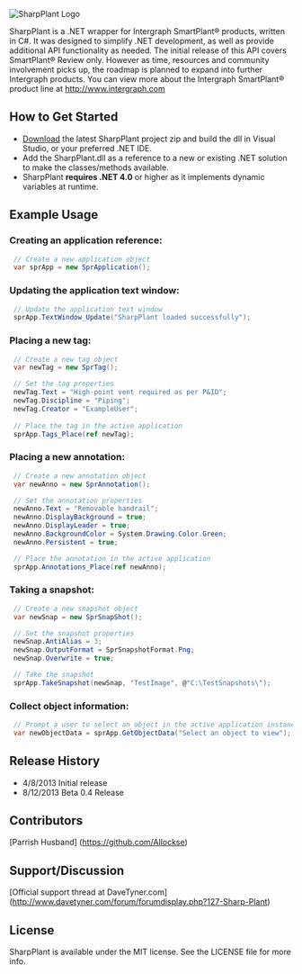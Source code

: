 ![SharpPlant Logo](http://i1272.photobucket.com/albums/y394/allockse/Development/SharpPlant_zps70fa0e1c.jpeg)

SharpPlant is a .NET wrapper for Intergraph SmartPlant® products, written in C#.  It was designed to simplify .NET development, as well as provide additional API functionality as needed.  The initial release of this API covers SmartPlant® Review only.  However as time, resources and community involvement picks up, the roadmap is planned to expand into further Intergraph products.  You can view more about the Intergraph SmartPlant® product line at http://www.intergraph.com

## How to Get Started
- [Download](https://github.com/Allockse/SharpPlant/archive/master.zip) the latest SharpPlant project zip and build the dll in Visual Studio, or your preferred .NET IDE.
- Add the SharpPlant.dll as a reference to a new or existing .NET solution to make the classes/methods available.
- SharpPlant <b>requires .NET 4.0</b> or higher as it implements dynamic variables at runtime.

## Example Usage
### Creating an application reference:
``` csharp
 // Create a new application object
 var sprApp = new SprApplication();

```

### Updating the application text window:
``` csharp
 // Update the application text window
 sprApp.TextWindow_Update("SharpPlant loaded successfully");

```

### Placing a new tag:
``` csharp
 // Create a new tag object
 var newTag = new SprTag();

 // Set the tag properties
 newTag.Text = "High-point vent required as per P&ID";
 newTag.Discipline = "Piping";
 newTag.Creator = "ExampleUser";
            
 // Place the tag in the active application
 sprApp.Tags_Place(ref newTag);

```

### Placing a new annotation:
``` csharp
 // Create a new annotation object
 var newAnno = new SprAnnotation();

 // Set the annotation properties
 newAnno.Text = "Removable handrail";
 newAnno.DisplayBackground = true;
 newAnno.DisplayLeader = true;
 newAnno.BackgroundColor = System.Drawing.Color.Green;
 newAnno.Persistent = true;

 // Place the annotation in the active application
 sprApp.Annotations_Place(ref newAnno);

```

### Taking a snapshot:
``` csharp
 // Create a new snapshot object
 var newSnap = new SprSnapShot();

 // Set the snapshot properties
 newSnap.AntiAlias = 3;
 newSnap.OutputFormat = SprSnapshotFormat.Png;
 newSnap.Overwrite = true;

 // Take the snapshot
 sprApp.TakeSnapshot(newSnap, "TestImage", @"C:\TestSnapshots\");

```

### Collect object information:
``` csharp
 // Prompt a user to select an object in the active application instance
 var newObjectData = sprApp.GetObjectData("Select an object to view");

```

## Release History
- 4/8/2013 Initial release
- 8/12/2013 Beta 0.4 Release

## Contributors
[Parrish Husband] (https://github.com/Allockse)

## Support/Discussion
[Official support thread at DaveTyner.com] (http://www.davetyner.com/forum/forumdisplay.php?127-Sharp-Plant)

## License
SharpPlant is available under the MIT license. See the LICENSE file for more info.
